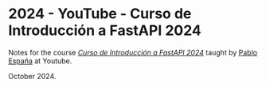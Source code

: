 # 2024 - YouTube - Curso de Introducción a FastAPI 2024

Notes for the course _[Curso de Introducción a FastAPI 2024](https://www.youtube.com/playlist?list=PLHftsZss8mw7pSRpCyd-TM4Mu43XdyB3R)_ taught by [Pablo España](https://github.com/pabloesdev1) at Youtube.

October 2024.
